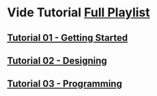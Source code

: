 # Vide  Tutorial [Full Playlist]()

## [Tutorial 01 - Getting Started]()

## [Tutorial 02 - Designing]()

## [Tutorial 03 - Programming]()